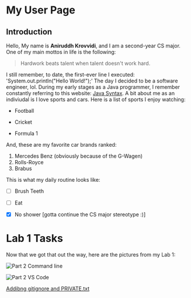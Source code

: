 # My User Page

## Introduction
Hello, My name is **Aniruddh Krovvidi**, and I am a second-year CS major. 
One of my main mottos in life is the following:
> Hardwork beats talent when talent doesn't work hard.


I still remember, to date, the first-ever line I executed: 'System.out.println("Hello World!");'
The day I decided to be a software engineer, lol.
During my early stages as a Java programmer, I remember constantly referring to this website: [Java Syntax](https://www.w3schools.com/java/java_syntax.asp).
A bit about me as an indiviudal is I love sports and cars. Here is a list of sports I enjoy watching:
- Football
* Cricket
+ Formula 1

And, these are my favorite car brands ranked:
1. Mercedes Benz (obviously because of the G-Wagen)
2. Rolls-Royce
3. Brabus

This is what my daily routine looks like:
- [ ] Brush Teeth
- [ ] Eat
- [x] No shower [gotta continue the CS major stereotype :)]


# Lab 1 Tasks
Now that we got that out the way, here are the pictures from my Lab 1:



![Part 2 Command line](file:///Users/aniruddh/Desktop/Screenshot%202024-04-05%20at%204.23.15%20PM.png)


![Part 2 VS Code](file:///Users/aniruddh/Desktop/Screenshot%202024-04-05%20at%204.26.20%20PM.png)





[Addibng gitignore and PRIVATE.txt](file:///Users/aniruddh/Desktop/Screenshot%202024-04-05%20at%204.30.21%20PM.png)

